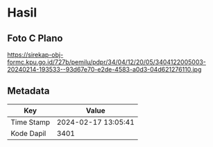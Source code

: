 # Hasil

## Foto C Plano

https://sirekap-obj-formc.kpu.go.id/727b/pemilu/pdpr/34/04/12/20/05/3404122005003-20240214-193533--93d67e70-e2de-4583-a0d3-04d621276110.jpg


## Metadata

| Key        | Value               |
| ---------- | ------------------- |
| Time Stamp | 2024-02-17 13:05:41 |
| Kode Dapil | 3401                |



